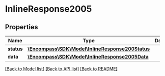 # InlineResponse2005

## Properties
Name | Type | Description | Notes
------------ | ------------- | ------------- | -------------
**status** | [**\Encompass\SDK\Model\InlineResponse200Status**](InlineResponse200Status.md) |  | [optional] 
**data** | [**\Encompass\SDK\Model\InlineResponse2005Data**](InlineResponse2005Data.md) |  | [optional] 

[[Back to Model list]](../../README.md#documentation-for-models) [[Back to API list]](../../README.md#documentation-for-api-endpoints) [[Back to README]](../../README.md)

